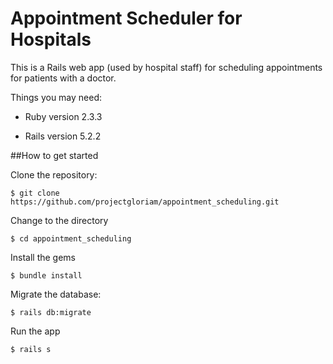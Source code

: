# Appointment Scheduler for Hospitals

This is a Rails web app (used by hospital staff) for scheduling appointments for patients with a doctor.

Things you may need:

* Ruby version 2.3.3

* Rails version 5.2.2

##How to get started

Clone the repository:
```
$ git clone https://github.com/projectgloriam/appointment_scheduling.git 
```

Change to the directory
```
$ cd appointment_scheduling
```

Install the gems
```
$ bundle install 
```

Migrate the database:
```
$ rails db:migrate
```

Run the app
```
$ rails s
```